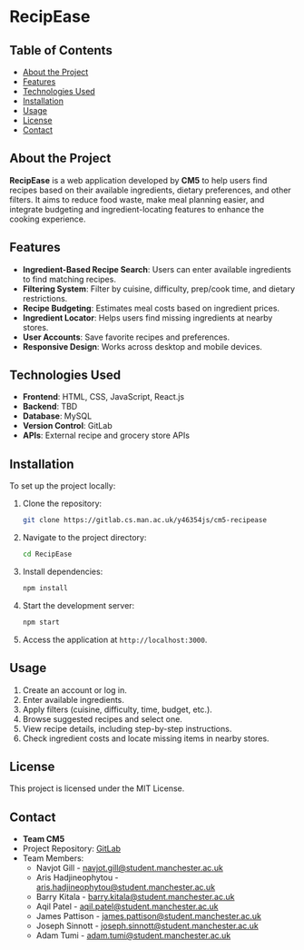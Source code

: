 # RecipEase

## Table of Contents
- [About the Project](#about-the-project)
- [Features](#features)
- [Technologies Used](#technologies-used)
- [Installation](#installation)
- [Usage](#usage)
- [License](#license)
- [Contact](#contact)

## About the Project
**RecipEase** is a web application developed by **CM5** to help users find recipes based on their available ingredients, dietary preferences, and other filters. It aims to reduce food waste, make meal planning easier, and integrate budgeting and ingredient-locating features to enhance the cooking experience.

## Features
- **Ingredient-Based Recipe Search**: Users can enter available ingredients to find matching recipes.
- **Filtering System**: Filter by cuisine, difficulty, prep/cook time, and dietary restrictions.
- **Recipe Budgeting**: Estimates meal costs based on ingredient prices.
- **Ingredient Locator**: Helps users find missing ingredients at nearby stores.
- **User Accounts**: Save favorite recipes and preferences.
- **Responsive Design**: Works across desktop and mobile devices.

## Technologies Used
- **Frontend**: HTML, CSS, JavaScript, React.js
- **Backend**: TBD
- **Database**: MySQL
- **Version Control**: GitLab
- **APIs**: External recipe and grocery store APIs

## Installation
To set up the project locally:

1. Clone the repository:
   ```sh
   git clone https://gitlab.cs.man.ac.uk/y46354js/cm5-recipease
   ```
2. Navigate to the project directory:
   ```sh
   cd RecipEase
   ```
3. Install dependencies:
   ```sh
   npm install
   ```
4. Start the development server:
   ```sh
   npm start
   ```
5. Access the application at `http://localhost:3000`.

## Usage
1. Create an account or log in.
2. Enter available ingredients.
3. Apply filters (cuisine, difficulty, time, budget, etc.).
4. Browse suggested recipes and select one.
5. View recipe details, including step-by-step instructions.
6. Check ingredient costs and locate missing items in nearby stores.

## License
This project is licensed under the MIT License.

## Contact
- **Team CM5**
- Project Repository: [GitLab](https://gitlab.cs.man.ac.uk/y46354js/cm5-recipease)
- Team Members:
  - Navjot Gill - navjot.gill@student.manchester.ac.uk
  - Aris Hadjineophytou - aris.hadjineophytou@student.manchester.ac.uk
  - Barry Kitala - barry.kitala@student.manchester.ac.uk
  - Aqil Patel - aqil.patel@student.manchester.ac.uk
  - James Pattison - james.pattison@student.manchester.ac.uk
  - Joseph Sinnott - joseph.sinnott@student.manchester.ac.uk
  - Adam Tumi - adam.tumi@student.manchester.ac.uk

